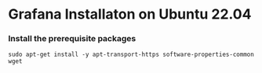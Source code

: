 
# Grafana Installaton on Ubuntu 22.04

### Install the prerequisite packages

    sudo apt-get install -y apt-transport-https software-properties-common wget

